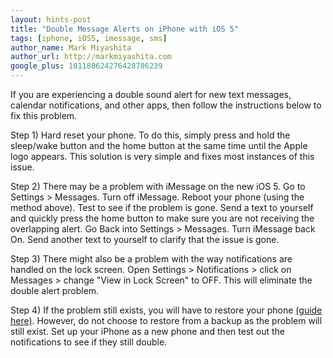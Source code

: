 ```yaml
---
layout: hints-post
title: "Double Message Alerts on iPhone with iOS 5"
tags: [iphone, iOS5, imessage, sms]
author_name: Mark Miyashita
author_url: http://markmiyashita.com
google_plus: 101180624276428786239
---
```


If you are experiencing a double sound alert for new text messages, calendar notifications, and other apps, then follow the instructions below to fix this problem.

Step 1) Hard reset your phone. To do this, simply press and hold the sleep/wake button and the home button at the same time until the Apple logo appears. This solution is very simple and fixes most instances of this issue.

Step 2) There may be a problem with iMessage on the new iOS 5. Go to Settings &gt; Messages. Turn off iMessage. Reboot your phone (using the method above). Test to see if the problem is gone. Send a text to yourself and quickly press the home button to make sure you are not receiving the overlapping alert. Go Back into Settings &gt; Messages. Turn iMessage back On. Send another text to yourself to clarify that the issue is gone.

Step 3) There might also be a problem with the way notifications are handled on the lock screen. Open Settings &gt; Notifications &gt; click on Messages &gt; change "View in Lock Screen" to OFF. This will eliminate the double alert problem.

Step 4) If the problem still exists, you will have to restore your phone <a href="{{site.url}}/how-to-restore-your-iphone-ipod-touch-or-ipad/">(guide here)</a>. However, do not choose to restore from a backup as the problem will still exist. Set up your iPhone as a new phone and then test out the notifications to see if they still double.